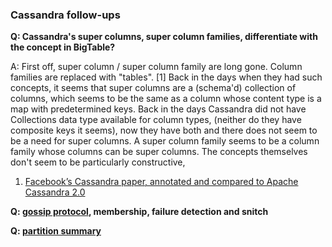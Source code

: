 ### Cassandra follow-ups

**Q: Cassandra's super columns, super column families, differentiate with the concept in BigTable?**

A: First off, super column / super column family are long gone. Column families are replaced with "tables". \[1\]
Back in the days when they had such concepts, it seems that super columns are a (schema'd) collection of columns, which seems to be the same as a column whose content type is a map with predetermined keys.
Back in the days Cassandra did not have Collections data type available for column types, (neither do they have composite keys it seems), now they have both and there does not seem to be a need for super columns.
A super column family seems to be a column family whose columns can be super columns.
The concepts themselves don't seem to be particularly constructive, 

1. [Facebook’s Cassandra paper, annotated and compared to Apache Cassandra 2.0](https://docs.datastax.com/en/articles/cassandra/cassandrathenandnow.html)

**Q: [gossip protocol](https://docs.datastax.com/en/cassandra/2.1/cassandra/architecture/architectureGossipAbout_c.html), membership, failure detection and snitch**

**Q: [partition summary](https://docs.datastax.com/en/cassandra/3.0/cassandra/dml/dmlAboutReads.html)**
